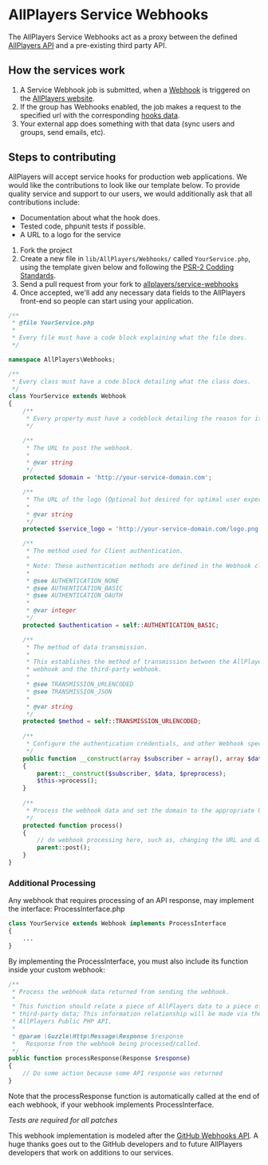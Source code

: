 # AllPlayers Service Webhooks
The AllPlayers Service Webhooks act as a proxy between the defined [AllPlayers API](http://develop.allplayers.com/) and a pre-existing third party API.

## How the services work
1. A Service Webhook job is submitted, when a [Webhook](http://develop.allplayers.com/webhooks.html) is triggered on the [AllPlayers website](https://www.allplayers.com/).
2. If the group has Webhooks enabled, the job makes a request to the specified url with the corresponding [hooks data](#).
3. Your external app does something with that data (sync users and groups, send emails, etc).

## Steps to contributing
AllPlayers will accept service hooks for production web applications. We would like the contributions to look like our template below. To provide quality service and support to our users, we would additionally ask that all contributions include:
   - Documentation about what the hook does.
   - Tested code, phpunit tests if possible.
   - A URL to a logo for the service

1. Fork the project
2. Create a new file in `lib/AllPlayers/Webhooks/` called `YourService.php`, using the template given below and following the [PSR-2 Codding Standards](http://www.php-fig.org/psr/psr-2/).
3. Send a pull request from your fork to [allplayers/service-webhooks](https://github.com/AllPlayers/service-webhooks)
4. Once accepted, we'll add any necessary data fields to the AllPlayers front-end so people can start using your application.

```php
/**
 * @file YourService.php
 *
 * Every file must have a code block explaining what the file does.
 */

namespace AllPlayers\Webhooks;

/**
 * Every class must have a code block detailing what the class does.
 */
class YourService extends Webhook
{
    /**
     * Every property must have a codeblock detailing the reason for it.
     */ 

    /**
     * The URL to post the webhook.
     *
     * @var string
     */
    protected $domain = 'http://your-service-domain.com';

    /**
     * The URL of the logo (Optional but desired for optimal user experience).
     *
     * @var string
     */
    protected $service_logo = 'http://your-service-domain.com/logo.png';

    /**
     * The method used for Client authentication.
     *
     * Note: These authentication methods are defined in the Webhook class.
     *
     * @see AUTHENTICATION_NONE
     * @see AUTHENTICATION_BASIC
     * @see AUTHENTICATION_OAUTH
     *
     * @var integer
     */
    protected $authentication = self::AUTHENTICATION_BASIC;

    /**
     * The method of data transmission.
     *
     * This establishes the method of transmission between the AllPlayers
     * webhook and the third-party webhook.
     *
     * @see TRANSMISSION_URLENCODED
     * @see TRANSMISSION_JSON
     *
     * @var string
     */
    protected $method = self::TRANSMISSION_URLENCODED;
	
    /**
     * Configure the authentication credentials, and other Webhook specifics here.
     */
    public function __construct(array $subscriber = array(), array $data = array(), array $preprocess = array())
    {
        parent::__construct($subscriber, $data, $preprocess);
        $this->process();
    }
	
    /**
     * Process the webhook data and set the domain to the appropriate URL
     */
    protected function process()
    {
        // do webhook processing here, such as, changing the URL and data being sent.
        parent::post();
    }
}
```

### Additional Processing
Any webhook that requires processing of an API response, may implement the interface: ProcessInterface.php

```php
class YourService extends Webhook implements ProcessInterface
{
    ...
}
```

By implementing the ProcessInterface, you must also include its function inside your custom webhook:

```php
/**
 * Process the webhook data returned from sending the webhook.
 *
 * This function should relate a piece of AllPlayers data to a piece of
 * third-party data; This information relationship will be made via the
 * AllPlayers Public PHP API.
 *
 * @param \Guzzle\Http\Message\Response $response
 *   Response from the webhook being processed/called.
 */
public function processResponse(Response $response)
{
    // Do some action because some API response was returned
}
```
Note that the processResponse function is automatically called at the end of each webhook, if your webhook implements ProcessInterface.


*Tests are required for all patches*

This webhook implementation is modeled after the [GitHub Webhooks API](http://developer.github.com/webhooks/). A huge thanks goes out to the GitHub developers and to future AllPlayers developers that work on additions to our services.
